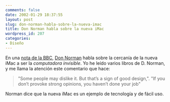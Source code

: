 ```yaml
---
comments: false
date: 2002-01-29 18:37:55
layout: post
slug: don-norman-habla-sobre-la-nueva-imac
title: Don Norman habla sobre la nueva iMac
wordpress_id: 207
categories:
- Diseño
---
```


En una [nota de la BBC](http://news.bbc.co.uk/hi/english/sci/tech/newsid_1761000/1761289.stm), [Don Norman](http://www.jnd.org) habla sobre la cercanía de la nueva iMac a ser la _computadora invisible_. Yo he leído varios libros de D. Norman, y me llama la atención este comentario que hace:





> &#34;Some people may dislike it. But that’s a sign of good design,&#34;. &#34;If you don’t provoke strong opinions, you haven’t done your job&#34;





Norman dice que la nueva iMac es un ejemplo de tecnología y de fácil uso.




 
